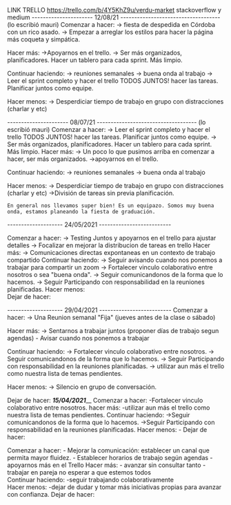 LINK TRELLO https://trello.com/b/4Y5KhZ9u/verdu-market
stackoverflow y medium
---------------------- 12/08/21 ------------------------------------ (lo escribió mauri)
Comenzar a hacer: 
	-> fiesta de despedida en Córdoba con un rico asado.
	-> Empezar a arreglar los estilos para hacer la página más coqueta y simpática. 

Hacer más: 
	->Apoyarnos en el trello. 
	-> Ser más organizados, planificadores. Hacer un tablero para cada sprint. Más limpio. 

Continuar haciendo:
	-> reuniones semanales
	-> buena onda al trabajo 
	-> Leer el sprint completo y hacer el trello TODOS JUNTOS! hacer las tareas. Planificar juntos como equipe. 
	
Hacer menos: 
	-> Desperdiciar tiempo de trabajo en grupo con distracciones (charlar y etc)




---------------------- 08/07/21 ------------------------------------ (lo escribió mauri)
Comenzar a hacer: 
	-> Leer el sprint completo y hacer el trello TODOS JUNTOS! hacer las tareas. Planificar juntos como equipe. 
	-> Ser más organizados, planificadores. Hacer un tablero para cada sprint. Más limpio. 
Hacer más: 
	-> Un poco lo que pusimos arriba en comenzar a hacer, ser más organizados. 
	->apoyarnos en el trello. 

Continuar haciendo:
	-> reuniones semanales
	-> buena onda al trabajo 

Hacer menos: 
	-> Desperdiciar tiempo de trabajo en grupo con distracciones (charlar y etc)
	->División de tareas sin previa planificación. 

	En general nos llevamos super bien! Es un equipazo. Somos muy buena onda, estamos planeando la fiesta de graduación. 




--------------------  24/05/2021 --------------------------

Comenzar a hacer:
	-> Testing Juntos y apoyarnos en el trello para ajustar detalles
	-> Focalizar en mejorar la distribucion de tareas en trello
Hacer más: 
	-> Comunicaciones directas expontaneas  en un contexto de trabajo compartido
Continuar haciendo:
	-> Seguir avisando cuando nos ponemos a trabajar para compartir un zoom
	-> Fortalecer vinculo colaborativo entre nosotros
	 	o sea "buena onda".
	-> Seguir comunicandonos de la forma que lo hacemos.
	-> Seguir Participando con responsabilidad en la reuniones planificadas.
Hacer menos:	
Dejar de hacer:
	

--------------------  29/04/2021 --------------------------
Comenzar a hacer:
	-> Una Reunion semanal "Fija" (jueves antes de la clase o sábado)

Hacer más: 
	-> Sentarnos a trabajar juntos (proponer días de trabajo segun agendas)
		- Avisar cuando nos ponemos a trabajar

Continuar haciendo:
	-> Fortalecer vinculo colaborativo entre nosotros.
	-> Seguir comunicandonos de la forma que lo hacemos.
	-> Seguir Participando con responsabilidad en la reuniones planificadas.
	-> utilizar aun más el trello como nuestra lista de temas pendientes.	

Hacer menos:
	-> Silencio en grupo de conversación.

Dejar de hacer:
_______________________15/04/2021_________________________
Comenzar a hacer:
	-Fortalecer vinculo colaborativo entre nosotros.
hacer más: 
	-utilizar aun más el trello como nuestra lista de temas pendientes.
Continuar haciendo:
	->Seguir comunicandonos de la forma que lo hacemos.
	->Seguir Participando con responsabilidad en la reuniones planificadas.
Hacer menos:
	-
Dejar de hacer:



Comenzar a hacer:
	- Mejorar la comunicación: establecer un canal que permita mayor fluidez.
	- Establecer horarios de trabajo según agendas
	- apoyarnos más en el Trello
Hacer más:
	    - avanzar sin consultar tanto
	     - trabajar en pareja no esperar a que estemos todos		
Continuar haciendo:
		-seguir trabajando colaborativamente	
Hacer menos:
		-dejar de dudar y tomar más iniciativas propias para avanzar con confianza.
Dejar de hacer:


